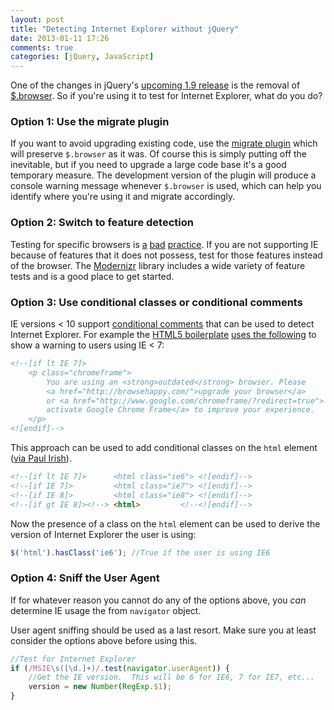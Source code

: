 ```yaml
---
layout: post
title: "Detecting Internet Explorer without jQuery"
date: 2013-01-11 17:26
comments: true
categories: [jQuery, JavaScript]
---
```


One of the changes in jQuery's [upcoming 1.9 release](http://blog.jquery.com/2013/01/09/jquery-1-9-rc1-and-migrate-rc1-released/) is the removal of [$.browser](http://api.jquery.com/jQuery.browser/).  So if you're using it to test for Internet Explorer, what do you do?

<!--more-->

### Option 1: Use the migrate plugin

If you want to avoid upgrading existing code, use the [migrate plugin](https://github.com/jquery/jquery-migrate/) which will preserve `$.browser` as it was.  Of course this is simply putting off the inevitable, but if you need to upgrade a large code base it's a good temporary measure.  The development version of the plugin will produce a console warning message whenever `$.browser` is used, which can help you identify where you're using it and migrate accordingly.

### Option 2: Switch to feature detection

Testing for specific browsers is [a](http://www.sitepoint.com/why-browser-sniffing-stinks/) [bad](http://msdn.microsoft.com/en-us/magazine/hh475813.aspx) [practice](http://diveintohtml5.info/detect.html).  If you are not supporting IE because of features that it does not possess, test for those features instead of the browser.  The [Modernizr](http://modernizr.com) library includes a wide variety of feature tests and is a good place to get started.

### Option 3: Use conditional classes or conditional comments

IE versions < 10 support <a href="http://msdn.microsoft.com/en-us/library/ms537512(v=vs.85).aspx">conditional comments</a> that can be used to detect Internet Explorer.  For example the [HTML5 boilerplate](http://html5boilerplate.com/) [uses the following](https://github.com/h5bp/html5-boilerplate/blob/master/index.html) to show a warning to users using IE < 7:

``` html
<!--[if lt IE 7]>
    <p class="chromeframe">
        You are using an <strong>outdated</strong> browser. Please
        <a href="http://browsehappy.com/">upgrade your browser</a>
        or <a href="http://www.google.com/chromeframe/?redirect=true">
        activate Google Chrome Frame</a> to improve your experience.
    </p>
<![endif]-->
```

This approach can be used to add conditional classes on the `html` element ([via Paul Irish](http://paulirish.com/2008/conditional-stylesheets-vs-css-hacks-answer-neither/)).

``` html Conditional classes on the html element
<!--[if lt IE 7]>      <html class="ie6"> <![endif]-->
<!--[if IE 7]>         <html class="ie7"> <![endif]-->
<!--[if IE 8]>         <html class="ie8"> <![endif]-->
<!--[if gt IE 8]><!--> <html>         <!--<![endif]-->
```

Now the presence of a class on the `html` element can be used to derive the version of Internet Explorer the user is using:

``` javascript
$('html').hasClass('ie6'); //True if the user is using IE6
```

### Option 4: Sniff the User Agent

If for whatever reason you cannot do any of the options above, you *can* determine IE usage the from `navigator` object.

<div class="warning" style="display: block;">
	User agent sniffing should be used as a last resort.  Make sure you at least consider the options above before using this.
</div>

``` javascript Sniffing the user agent string to test for Internet Explorer
//Test for Internet Explorer
if (/MSIE\s([\d.]+)/.test(navigator.userAgent)) {
    //Get the IE version.  This will be 6 for IE6, 7 for IE7, etc...
    version = new Number(RegExp.$1);
}
```
